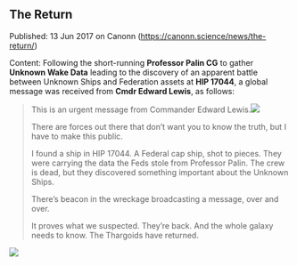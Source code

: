 ## The Return

Published: 13 Jun 2017 on Canonn (https://canonn.science/news/the-return/)

Content: Following the short-running **Professor Palin CG** to gather **Unknown Wake Data** leading to the discovery of an apparent battle between Unknown Ships and Federation assets at **HIP 17044**, a global message was received from **Cmdr Edward Lewis**, as follows:

> 
> This is an urgent message from Commander Edward Lewis.![](https://canonn.science/wp-content/uploads/2017/06/CmdrEdwardLewis.jpg)
> 
> 
> There are forces out there that don’t want you to know the truth, but I have to make this public.
> 
> 
> I found a ship in HIP 17044. A Federal cap ship, shot to pieces. They were carrying the data the Feds stole from Professor Palin. The crew is dead, but they discovered something important about the Unknown Ships.
> 
> 
> There’s beacon in the wreckage broadcasting a message, over and over.
> 
> 
> It proves what we suspected. They’re back. And the whole galaxy needs to know. The Thargoids have returned.

![](https://canonn.science/wp-content/uploads/2017/06/TheReturn-300x169.jpg)